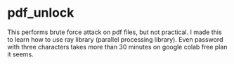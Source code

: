 # pdf_unlock
This performs brute force attack on pdf files, but not practical. I made this to learn how to use ray library (parallel processing library).
Even password with three characters takes more than 30 minutes on google colab free plan it seems.
